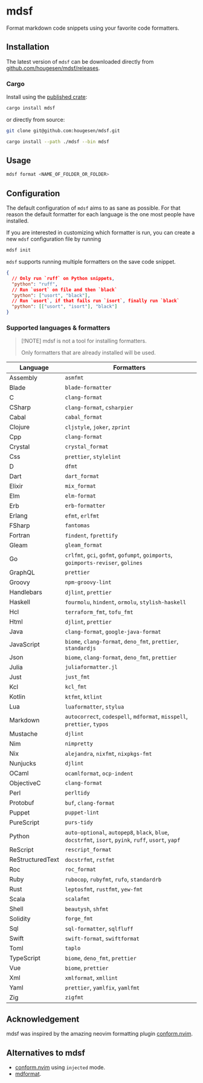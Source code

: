 # mdsf

Format markdown code snippets using your favorite code formatters.

## Installation

The latest version of `mdsf` can be downloaded directly from [github.com/hougesen/mdsf/releases](https://github.com/hougesen/mdsf/releases).

### Cargo

Install using the [published crate](https://crates.io/crates/mdsf):

```sh
cargo install mdsf
```

or directly from source:

```sh
git clone git@github.com:hougesen/mdsf.git

cargo install --path ./mdsf --bin mdsf
```

## Usage

```sh
mdsf format <NAME_OF_FOLDER_OR_FOLDER>
```

## Configuration

The default configuration of `mdsf` aims to as sane as possible. For that reason the default formatter for each language is the one most people have installed.

If you are interested in customizing which formatter is run, you can create a new `mdsf` configuration file by running

```sh
mdsf init
```

`mdsf` supports running multiple formatters on the save code snippet.

```json
{
  // Only run `ruff` on Python snippets,
  "python": "ruff",
  // Run `usort` on file and then `black`
  "python": ["usort", "black"],
  // Run `usort`, if that fails run `isort`, finally run `black`
  "python": [["usort", "isort"], "black"]
}
```

### Supported languages & formatters

> \[!NOTE\]
> mdsf is not a tool for installing formatters.
>
> Only formatters that are already installed will be used.

<!-- START_SECTION:supported-languages -->

| Language         | Formatters                                                                                           |
| ---------------- | ---------------------------------------------------------------------------------------------------- |
| Assembly         | `asmfmt`                                                                                             |
| Blade            | `blade-formatter`                                                                                    |
| C                | `clang-format`                                                                                       |
| CSharp           | `clang-format`, `csharpier`                                                                          |
| Cabal            | `cabal_format`                                                                                       |
| Clojure          | `cljstyle`, `joker`, `zprint`                                                                        |
| Cpp              | `clang-format`                                                                                       |
| Crystal          | `crystal_format`                                                                                     |
| Css              | `prettier`, `stylelint`                                                                              |
| D                | `dfmt`                                                                                               |
| Dart             | `dart_format`                                                                                        |
| Elixir           | `mix_format`                                                                                         |
| Elm              | `elm-format`                                                                                         |
| Erb              | `erb-formatter`                                                                                      |
| Erlang           | `efmt`, `erlfmt`                                                                                     |
| FSharp           | `fantomas`                                                                                           |
| Fortran          | `findent`, `fprettify`                                                                               |
| Gleam            | `gleam_format`                                                                                       |
| Go               | `crlfmt`, `gci`, `gofmt`, `gofumpt`, `goimports`, `goimports-reviser`, `golines`                     |
| GraphQL          | `prettier`                                                                                           |
| Groovy           | `npm-groovy-lint`                                                                                    |
| Handlebars       | `djlint`, `prettier`                                                                                 |
| Haskell          | `fourmolu`, `hindent`, `ormolu`, `stylish-haskell`                                                   |
| Hcl              | `terraform_fmt`, `tofu_fmt`                                                                          |
| Html             | `djlint`, `prettier`                                                                                 |
| Java             | `clang-format`, `google-java-format`                                                                 |
| JavaScript       | `biome`, `clang-format`, `deno_fmt`, `prettier`, `standardjs`                                        |
| Json             | `biome`, `clang-format`, `deno_fmt`, `prettier`                                                      |
| Julia            | `juliaformatter.jl`                                                                                  |
| Just             | `just_fmt`                                                                                           |
| Kcl              | `kcl_fmt`                                                                                            |
| Kotlin           | `ktfmt`, `ktlint`                                                                                    |
| Lua              | `luaformatter`, `stylua`                                                                             |
| Markdown         | `autocorrect`, `codespell`, `mdformat`, `misspell`, `prettier`, `typos`                              |
| Mustache         | `djlint`                                                                                             |
| Nim              | `nimpretty`                                                                                          |
| Nix              | `alejandra`, `nixfmt`, `nixpkgs-fmt`                                                                 |
| Nunjucks         | `djlint`                                                                                             |
| OCaml            | `ocamlformat`, `ocp-indent`                                                                          |
| ObjectiveC       | `clang-format`                                                                                       |
| Perl             | `perltidy`                                                                                           |
| Protobuf         | `buf`, `clang-format`                                                                                |
| Puppet           | `puppet-lint`                                                                                        |
| PureScript       | `purs-tidy`                                                                                          |
| Python           | `auto-optional`, `autopep8`, `black`, `blue`, `docstrfmt`, `isort`, `pyink`, `ruff`, `usort`, `yapf` |
| ReScript         | `rescript_format`                                                                                    |
| ReStructuredText | `docstrfmt`, `rstfmt`                                                                                |
| Roc              | `roc_format`                                                                                         |
| Ruby             | `rubocop`, `rubyfmt`, `rufo`, `standardrb`                                                           |
| Rust             | `leptosfmt`, `rustfmt`, `yew-fmt`                                                                    |
| Scala            | `scalafmt`                                                                                           |
| Shell            | `beautysh`, `shfmt`                                                                                  |
| Solidity         | `forge_fmt`                                                                                          |
| Sql              | `sql-formatter`, `sqlfluff`                                                                          |
| Swift            | `swift-format`, `swiftformat`                                                                        |
| Toml             | `taplo`                                                                                              |
| TypeScript       | `biome`, `deno_fmt`, `prettier`                                                                      |
| Vue              | `biome`, `prettier`                                                                                  |
| Xml              | `xmlformat`, `xmllint`                                                                               |
| Yaml             | `prettier`, `yamlfix`, `yamlfmt`                                                                     |
| Zig              | `zigfmt`                                                                                             |

<!-- END_SECTION:supported-languages -->

## Acknowledgement

mdsf was inspired by the amazing neovim formatting plugin [conform.nvim](https://github.com/stevearc/conform.nvim).

## Alternatives to mdsf

- [conform.nvim](https://github.com/stevearc/conform.nvim) using `injected` mode.
- [mdformat](https://github.com/executablebooks/mdformat).
